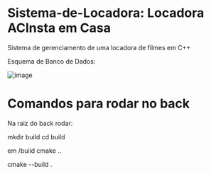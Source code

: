 # Sistema-de-Locadora: Locadora ACInsta em Casa
Sistema de gerenciamento de uma locadora de filmes em C++

Esquema de Banco de Dados:


![image](https://github.com/user-attachments/assets/81f286ca-fe32-4b33-8c20-450c336b0088)


# Comandos para rodar no back
Na raiz do back rodar:

 mkdir build
 cd build

 em /build
 cmake ..

 cmake --build .
